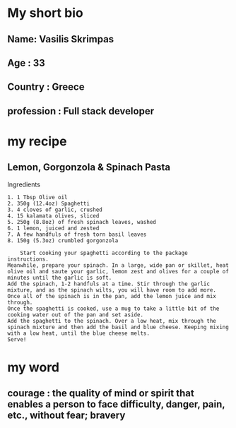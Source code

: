 # My short bio
  ## Name: Vasilis Skrimpas
  ## Age : 33
  ## Country : Greece
  ## profession : Full stack developer

# my recipe

  ## Lemon, Gorgonzola & Spinach Pasta
  Ingredients

    1. 1 Tbsp Olive oil
    2. 350g (12.4oz) Spaghetti
    3. 4 cloves of garlic, crushed
    4. 15 kalamata olives, sliced
    5. 250g (8.8oz) of fresh spinach leaves, washed
    6. 1 lemon, juiced and zested
    7. A few handfuls of fresh torn basil leaves
    8. 150g (5.3oz) crumbled gorgonzola

        Start cooking your spaghetti according to the package instructions.
    Meanwhile, prepare your spinach. In a large, wide pan or skillet, heat olive oil and saute your garlic, lemon zest and olives for a couple of minutes until the garlic is soft.
    Add the spinach, 1-2 handfuls at a time. Stir through the garlic mixture, and as the spinach wilts, you will have room to add more. Once all of the spinach is in the pan, add the lemon juice and mix through.
    Once the spaghetti is cooked, use a mug to take a little bit of the cooking water out of the pan and set aside.
    Add the spaghetti to the spinach. Over a low heat, mix through the spinach mixture and then add the basil and blue cheese. Keeping mixing with a low heat, until the blue cheese melts.
    Serve!

# my word
## courage  : the quality of mind or spirit that enables a person to face difficulty, danger, pain, etc., without fear; bravery

